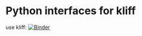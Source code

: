 # Python interfaces for kliff
use kliff: 
[![Binder](https://mybinder.org/badge_logo.svg)](https://mybinder.org/v2/gh/jan-janssen/kliff-example/master?filepath=kliff.ipynb)
